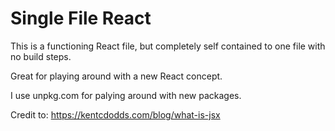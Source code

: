 # Single File React

This is a functioning React file, but completely self contained to one file with no build steps.

Great for playing around with a new React concept.

I use unpkg.com for palying around with new packages.

Credit to: https://kentcdodds.com/blog/what-is-jsx

